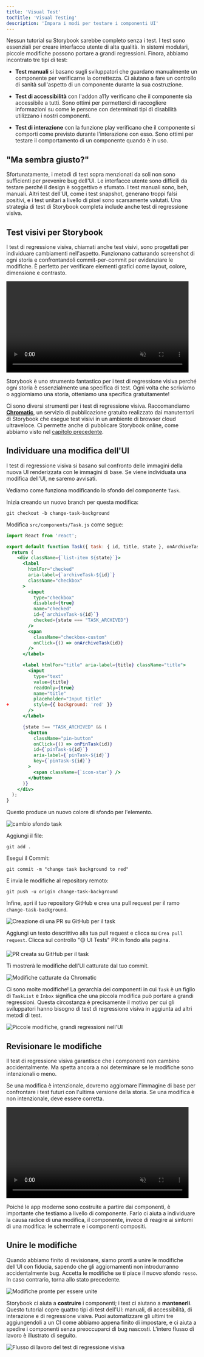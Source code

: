 ```yaml
---
title: 'Visual Test'
tocTitle: 'Visual Testing'
description: 'Impara i modi per testare i componenti UI'
---
```


Nessun tutorial su Storybook sarebbe completo senza i test. I test sono essenziali per creare interfacce utente di alta qualità. In sistemi modulari, piccole modifiche possono portare a grandi regressioni. Finora, abbiamo incontrato tre tipi di test:

- **Test manuali** si basano sugli sviluppatori che guardano manualmente un componente per verificarne la correttezza. Ci aiutano a fare un controllo di sanità sull'aspetto di un componente durante la sua costruzione.

- **Test di accessibilità** con l'addon a11y verificano che il componente sia accessibile a tutti. Sono ottimi per permetterci di raccogliere informazioni su come le persone con determinati tipi di disabilità utilizzano i nostri componenti.

- **Test di interazione** con la funzione play verificano che il componente si comporti come previsto durante l'interazione con esso. Sono ottimi per testare il comportamento di un componente quando è in uso.

## "Ma sembra giusto?"

Sfortunatamente, i metodi di test sopra menzionati da soli non sono sufficienti per prevenire bug dell'UI. Le interfacce utente sono difficili da testare perché il design è soggettivo e sfumato. I test manuali sono, beh, manuali. Altri test dell'UI, come i test snapshot, generano troppi falsi positivi, e i test unitari a livello di pixel sono scarsamente valutati. Una strategia di test di Storybook completa include anche test di regressione visiva.

## Test visivi per Storybook

I test di regressione visiva, chiamati anche test visivi, sono progettati per individuare cambiamenti nell'aspetto. Funzionano catturando screenshot di ogni storia e confrontandoli commit-per-commit per evidenziare le modifiche. È perfetto per verificare elementi grafici come layout, colore, dimensione e contrasto.

<video autoPlay muted playsInline loop style="width:480px; margin: 0 auto;">
  <source
    src="/intro-to-storybook/visual-regression-testing.mp4"
    type="video/mp4"
  />
</video>

Storybook è uno strumento fantastico per i test di regressione visiva perché ogni storia è essenzialmente una specifica di test. Ogni volta che scriviamo o aggiorniamo una storia, otteniamo una specifica gratuitamente!

Ci sono diversi strumenti per i test di regressione visiva. Raccomandiamo [**Chromatic**](https://www.chromatic.com/?utm_source=storybook_website&utm_medium=link&utm_campaign=storybook), un servizio di pubblicazione gratuito realizzato dai manutentori di Storybook che esegue test visivi in un ambiente di browser cloud ultraveloce. Ci permette anche di pubblicare Storybook online, come abbiamo visto nel [capitolo precedente](/intro-to-storybook/react/it/deploy/).

## Individuare una modifica dell'UI

I test di regressione visiva si basano sul confronto delle immagini della nuova UI renderizzata con le immagini di base. Se viene individuata una modifica dell'UI, ne saremo avvisati.

Vediamo come funziona modificando lo sfondo del componente `Task`.

Inizia creando un nuovo branch per questa modifica:

```shell
git checkout -b change-task-background
```

Modifica `src/components/Task.js` come segue:

```diff:title=src/components/Task.jsx
import React from 'react';

export default function Task({ task: { id, title, state }, onArchiveTask, onPinTask }) {
  return (
    <div className={`list-item ${state}`}>
      <label
        htmlFor="checked"
        aria-label={`archiveTask-${id}`}
        className="checkbox"
      >
        <input
          type="checkbox"
          disabled={true}
          name="checked"
          id={`archiveTask-${id}`}
          checked={state === "TASK_ARCHIVED"}
        />
        <span
          className="checkbox-custom"
          onClick={() => onArchiveTask(id)}
        />
      </label>

      <label htmlFor="title" aria-label={title} className="title">
        <input
          type="text"
          value={title}
          readOnly={true}
          name="title"
          placeholder="Input title"
+         style={{ background: 'red' }}
        />
      </label>

      {state !== "TASK_ARCHIVED" && (
        <button
          className="pin-button"
          onClick={() => onPinTask(id)}
          id={`pinTask-${id}`}
          aria-label={`pinTask-${id}`}
          key={`pinTask-${id}`}
        >
          <span className={`icon-star`} />
        </button>
      )}
    </div>
  );
}
```

Questo produce un nuovo colore di sfondo per l'elemento.

![cambio sfondo task](/intro-to-storybook/chromatic-task-change-7-0.png)

Aggiungi il file:

```shell
git add .
```

Esegui il Commit:

```shell
git commit -m "change task background to red"
```

E invia le modifiche al repository remoto:

```shell
git push -u origin change-task-background
```

Infine, apri il tuo repository GitHub e crea una pull request per il ramo `change-task-background`.

![Creazione di una PR su GitHub per il task](/github/pull-request-background.png)

Aggiungi un testo descrittivo alla tua pull request e clicca su `Crea pull request`. Clicca sul controllo "🟡 UI Tests" PR in fondo alla pagina.

![PR creata su GitHub per il task](/github/pull-request-background-ok.png)

Ti mostrerà le modifiche dell'UI catturate dal tuo commit.

![Modifiche catturate da Chromatic](/intro-to-storybook/chromatic-catch-changes.png)

Ci sono molte modifiche! La gerarchia dei componenti in cui `Task` è un figlio di `TaskList` e `Inbox` significa che una piccola modifica può portare a grandi regressioni. Questa circostanza è precisamente il motivo per cui gli sviluppatori hanno bisogno di test di regressione visiva in aggiunta ad altri metodi di test.

![Piccole modifiche, grandi regressioni nell'UI](/intro-to-storybook/minor-major-regressions.gif)

## Revisionare le modifiche

Il test di regressione visiva garantisce che i componenti non cambino accidentalmente. Ma spetta ancora a noi determinare se le modifiche sono intenzionali o meno.

Se una modifica è intenzionale, dovremo aggiornare l'immagine di base per confrontare i test futuri con l'ultima versione della storia. Se una modifica è non intenzionale, deve essere corretta.

<video autoPlay muted playsInline loop style="width:480px; margin: 0 auto;">
  <source
    src="/intro-to-storybook/website-workflow-review-merge-optimized.mp4"
    type="video/mp4"
  />
</video>

Poiché le app moderne sono costruite a partire dai componenti, è importante che testiamo a livello di componente. Farlo ci aiuta a individuare la causa radice di una modifica, il componente, invece di reagire ai sintomi di una modifica: le schermate e i componenti compositi.

## Unire le modifiche

Quando abbiamo finito di revisionare, siamo pronti a unire le modifiche dell'UI con fiducia, sapendo che gli aggiornamenti non introdurranno accidentalmente bug. Accetta le modifiche se ti piace il nuovo sfondo `rosso`. In caso contrario, torna allo stato precedente.

![Modifiche pronte per essere unite](/intro-to-storybook/chromatic-review-finished.png)

Storybook ci aiuta a **costruire** i componenti; i test ci aiutano a **mantenerli**. Questo tutorial copre quattro tipi di test dell'UI: manuali, di accessibilità, di interazione e di regressione visiva. Puoi automatizzare gli ultimi tre aggiungendoli a un CI come abbiamo appena finito di impostare, e ci aiuta a spedire i componenti senza preoccuparci di bug nascosti. L'intero flusso di lavoro è illustrato di seguito.

![Flusso di lavoro del test di regressione visiva](/intro-to-storybook/cdd-review-workflow.png)
